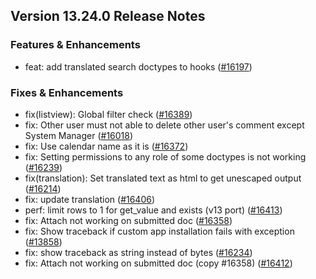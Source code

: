## Version 13.24.0 Release Notes

### Features & Enhancements

- feat: add translated search doctypes to hooks ([#16197](https://github.com/capkpi/capkpi/pull/16197))

### Fixes & Enhancements

- fix(listview): Global filter check ([#16389](https://github.com/capkpi/capkpi/pull/16389))
- fix: Other user must not able to delete other user's comment except System Manager ([#16018](https://github.com/capkpi/capkpi/pull/16018))
- fix: Use calendar name as it is ([#16372](https://github.com/capkpi/capkpi/pull/16372))
- fix: Setting permissions to any role of some doctypes is not working ([#16239](https://github.com/capkpi/capkpi/pull/16239))
- fix(translation): Set translated text as html to get unescaped output ([#16214](https://github.com/capkpi/capkpi/pull/16214))
- fix: update translation ([#16406](https://github.com/capkpi/capkpi/pull/16406))
- perf: limit rows to 1 for get_value and exists (v13 port) ([#16413](https://github.com/capkpi/capkpi/pull/16413))
- fix: Attach not working on submitted doc ([#16358](https://github.com/capkpi/capkpi/pull/16358))
- fix: Show traceback if custom app installation fails with exception ([#13858](https://github.com/capkpi/capkpi/pull/13858))
- fix: show traceback as string instead of bytes ([#16234](https://github.com/capkpi/capkpi/pull/16234))
- fix: Attach not working on submitted doc (copy #16358) ([#16412](https://github.com/capkpi/capkpi/pull/16412))